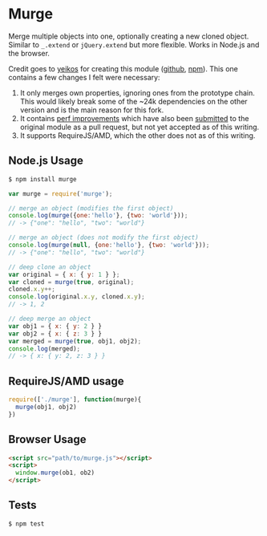 # Murge

Merge multiple objects into one, optionally creating a new cloned object.
Similar to `_.extend` or `jQuery.extend` but more flexible. Works in Node.js
and the browser.

Credit goes to [yeikos](https://github.com/yeikos) for creating this module
([github](https://github.com/yeikos/js.merge), [npm](https://www.npmjs.org/package/merge)).
This one contains a few changes I felt were necessary:

 1. It only merges own properties, ignoring ones from the prototype chain. This would likely break some of the ~24k dependencies on the other version and is the main reason for this fork.
 2. It contains [perf improvements](http://jsperf.com/merge-test) which have also been [submitted](https://github.com/yeikos/js.merge/pull/11) to the original module as a pull request, but not yet accepted as of this writing.
 3. It supports RequireJS/AMD, which the other does not as of this writing.

## Node.js Usage

```sh
$ npm install murge
```

```js
var murge = require('murge');

// merge an object (modifies the first object)
console.log(murge({one:'hello'}, {two: 'world'}));
// -> {"one": "hello", "two": "world"}

// merge an object (does not modify the first object)
console.log(murge(null, {one:'hello'}, {two: 'world'}));
// -> {"one": "hello", "two": "world"}

// deep clone an object
var original = { x: { y: 1 } };
var cloned = murge(true, original);
cloned.x.y++;
console.log(original.x.y, cloned.x.y);
// -> 1, 2

// deep merge an object
var obj1 = { x: { y: 2 } }
var obj2 = { x: { z: 3 } }
var merged = murge(true, obj1, obj2);
console.log(merged);
// -> { x: { y: 2, z: 3 } }
```

## RequireJS/AMD usage

```js
require(['./murge'], function(murge){
  murge(obj1, obj2)
})
```

## Browser Usage

```html
<script src="path/to/murge.js"></script>
<script>
  window.murge(ob1, ob2)
</script>
```

## Tests

```sh
$ npm test
```
